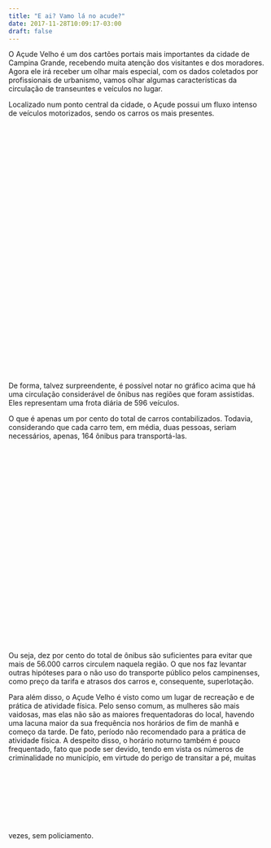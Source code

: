```yaml
---
title: "E ai? Vamo lá no acude?"
date: 2017-11-28T10:09:17-03:00
draft: false
---
```


O Açude Velho é um dos cartões portais mais importantes da cidade de Campina Grande, recebendo muita atenção dos visitantes e dos moradores. Agora ele irá receber um olhar mais especial, com os dados coletados por profissionais de urbanismo, vamos olhar algumas características da circulação de transeuntes e veículos no lugar.
<!--more-->

Localizado num ponto central da cidade, o Açude possui um fluxo intenso de veículos motorizados, sendo os carros os mais presentes.
<meta charset="utf-8">
<svg width="960" height="960" font-family="sans-serif" font-size="10"></svg>
<script src="https://d3js.org/d3.v4.min.js"></script>
<script src="lab3---vis/content/post/static/radial-veiculos.js"></script>

De forma, talvez surpreendente, é possível notar no gráfico acima que há uma circulação considerável de ônibus nas regiões que foram assistidas. Eles representam uma frota diária de 596 veículos.

O que é apenas um por cento do total de carros contabilizados. Todavia, considerando que cada carro tem, em média, duas pessoas, seriam necessários, apenas, 164 ônibus para transportá-las.
<svg width="400" height="400" font-family="sans-serif" font-size="10" text-anchor="middle"></svg>
<script src="lab3---vis/content/post/static/carros-onibus.js"></script>

Ou seja, dez por cento do total de ônibus são suficientes para evitar que mais de 56.000 carros circulem naquela região. O que nos faz levantar outras hipóteses para o não uso do transporte público pelos campinenses, como preço da tarifa e atrasos dos carros e, consequente, superlotação.

Para além disso, o Açude Velho é visto como um lugar de recreação e de prática de atividade física. Pelo senso comum, as mulheres são mais vaidosas, mas elas não são as maiores frequentadoras do local, havendo uma lacuna maior da sua frequência nos horários de fim de manhã e começo da tarde. De fato, período não recomendado para a prática de atividade física.
A despeito disso, o horário noturno também é pouco frequentado, fato que pode ser devido, tendo em vista os números de criminalidade no município, em virtude do perigo de transitar a pé, muitas vezes, sem policiamento.
<svg id="chart"></svg>
<style src = "lab3---vis/content/post/static/freq-mulheres.css"></style>
<div id = "visualizacao">
<script src="lab3---vis/content/post/static/freq-mulheres.js"></script>
</id>
